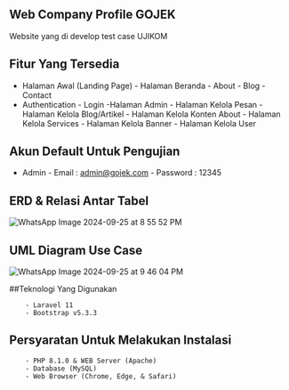 ## Web Company Profile GOJEK

Website yang di develop test case UJIKOM

## Fitur Yang Tersedia

- Halaman Awal (Landing Page)
      - Halaman Beranda
      - About
      - Blog
      - Contact
- Authentication
      - Login
-Halaman Admin
      - Halaman Kelola Pesan
      - Halaman Kelola Blog/Artikel
      - Halaman Kelola Konten About
      - Halaman Kelola Services
      - Halaman Kelola Banner
      - Halaman Kelola User

## Akun Default Untuk Pengujian 

- Admin
      - Email : admin@gojek.com
      - Password : 12345

## ERD & Relasi Antar Tabel

![WhatsApp Image 2024-09-25 at 8 55 52 PM](https://github.com/user-attachments/assets/486976bf-3bc9-47b9-a21b-4d4cd39384a7)

## UML Diagram Use Case

![WhatsApp Image 2024-09-25 at 9 46 04 PM](https://github.com/user-attachments/assets/c86af1e0-a566-4e57-8876-a36d03276067)

##Teknologi Yang Digunakan

        - Laravel 11
        - Bootstrap v5.3.3

## Persyaratan Untuk Melakukan Instalasi

        - PHP 8.1.0 & WEB Server (Apache)
        - Database (MySQL)
        - Web Browser (Chrome, Edge, & Safari)

        




